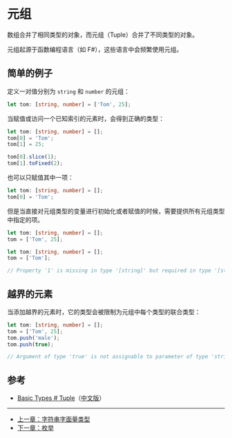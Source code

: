 # 元组

数组合并了相同类型的对象，而元组（Tuple）合并了不同类型的对象。

元组起源于函数编程语言（如 F#），这些语言中会频繁使用元组。

## 简单的例子

定义一对值分别为 `string` 和 `number` 的元组：

```ts
let tom: [string, number] = ['Tom', 25];
```

当赋值或访问一个已知索引的元素时，会得到正确的类型：

```ts
let tom: [string, number] = [];
tom[0] = 'Tom';
tom[1] = 25;

tom[0].slice(1);
tom[1].toFixed(2);
```

也可以只赋值其中一项：

```ts
let tom: [string, number] = [];
tom[0] = 'Tom';
```

但是当直接对元组类型的变量进行初始化或者赋值的时候，需要提供所有元组类型中指定的项。

```ts
let tom: [string, number] = [];
tom = ['Tom', 25];
```

```ts
let tom: [string, number] = [];
tom = ['Tom'];

// Property '1' is missing in type '[string]' but required in type '[string, number]'.
```

## 越界的元素

当添加越界的元素时，它的类型会被限制为元组中每个类型的联合类型：

```ts
let tom: [string, number] = [];
tom = ['Tom', 25];
tom.push('male');
tom.push(true);

// Argument of type 'true' is not assignable to parameter of type 'string | number'.
```

## 参考

- [Basic Types # Tuple](http://www.typescriptlang.org/docs/handbook/basic-types.html#tuple)（[中文版](https://zhongsp.gitbooks.io/typescript-handbook/content/doc/handbook/Basic%20Types.html#元组-tuple)）

---

- [上一章：字符串字面量类型](string-literal-types.md)
- [下一章：枚举](enum.md)
